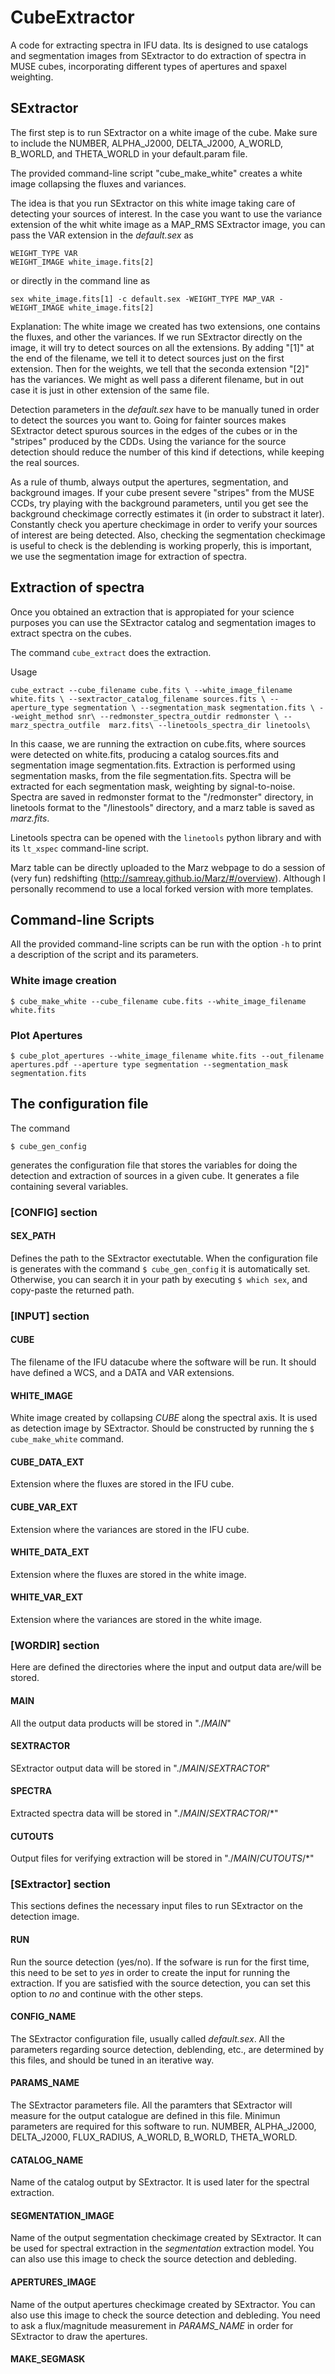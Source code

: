 # CubeExtractor
A code for extracting spectra in IFU data.
Its is designed to use catalogs and segmentation images from SExtractor to do extraction of spectra in MUSE cubes, incorporating different types of apertures and spaxel weighting.

## SExtractor
The first step is to run SExtractor on a white image of the cube. Make sure to include the NUMBER, ALPHA_J2000, DELTA_J2000, A_WORLD, B_WORLD, and THETA_WORLD in your default.param file.

The provided command-line script "cube_make_white" creates a white image collapsing the fluxes and variances.

The idea is that you run SExtractor on this white image taking care of detecting your sources of interest. In the case you want to use the variance extension of the whit white image as a MAP_RMS SExtractor image, you can pass the VAR extension in the *default.sex* as

```
WEIGHT_TYPE VAR
WEIGHT_IMAGE white_image.fits[2]
```

or directly in the command line as

`
sex white_image.fits[1] -c default.sex -WEIGHT_TYPE MAP_VAR -WEIGHT_IMAGE white_image.fits[2]
`

Explanation: The white image we created has two extensions, one contains the fluxes, and other the variances. If we run SExtractor directly on the image, it will try to detect sources on all the extensions. By adding "[1]" at the end of the filename, we tell it to detect sources just on the first extension. Then for the weights, we tell that the seconda extension "[2]" has the variances. We might as well pass a diferent filename, but in out case it is just in other extension of the same file.

Detection parameters in the *default.sex* have to be manually tuned in order to detect the sources you want to. Going for fainter sources makes SExtractor detect spurous sources in the edges of the cubes or in the "stripes" produced by the CDDs. Using the variance for the source detection should reduce the number of this kind if detections, while keeping the real sources.

As a rule of thumb, always output the apertures, segmentation, and background images. If your cube present severe "stripes" from the MUSE CCDs, try playing with the background parameters, until you get see the background checkimage correctly estimates it (in order to substract it later). Constantly check you aperture checkimage in order to verify your sources of interest are being detected. Also, checking the segmentation checkimage is useful to check is the deblending is working properly, this is important, we use the segmentation image for extraction of spectra.

## Extraction of spectra
Once you obtained an extraction that is appropiated for your science purposes you can use the SExtractor catalog and segmentation images to extract spectra on the cubes.

The command `cube_extract` does the extraction.

Usage

`
cube_extract --cube_filename cube.fits \
             --white_image_filename white.fits \
             --sextractor_catalog_filename sources.fits \
             --aperture_type segmentation \
             --segmentation_mask segmentation.fits \
             --weight_method snr\
             --redmonster_spectra_outdir redmonster \
             --marz_spectra_outfile  marz.fits\
             --linetools_spectra_dir linetools\
`

In this caase, we are running the extraction on cube.fits, where sources were detected on white.fits, producing a catalog sources.fits and segmentation image segmentation.fits. Extraction is performed using segmentation masks, from the file segmentation.fits. Spectra will be extracted for each segmentation mask, weighting by signal-to-noise. Spectra are saved in redmonster format to the "/redmonster" directory, in linetools format to the "/linestools" directory, and a marz table is saved as *marz.fits*.

Linetools spectra can be opened with the `linetools` python library and with its `lt_xspec` command-line script.

Marz table can be directly uploaded to the Marz webpage to do a session of (very fun) redshifting (http://samreay.github.io/Marz/#/overview). Although I personally recommend to use a local forked version with more templates.




## Command-line Scripts

All the provided command-line scripts can be run with the option `-h` to print a description of the script and its parameters.

### White image creation
`
$ cube_make_white --cube_filename cube.fits --white_image_filename white.fits
`

### Plot Apertures
`
$ cube_plot_apertures --white_image_filename white.fits --out_filename apertures.pdf --aperture type segmentation --segmentation_mask segmentation.fits
`



## The configuration file

The command

`
$ cube_gen_config
`

generates the configuration file that stores the variables for doing the detection and extraction of sources in a given cube. It generates a file containing several variables.

### [CONFIG] section
#### SEX_PATH
Defines the path to the SExtractor exectutable. When the configuration file is generates with the command  `$ cube_gen_config` it is automatically set. Otherwise, you can search it in your path by executing `$ which sex`, and copy-paste the returned path.

### [INPUT] section
#### CUBE
The filename of the IFU datacube where the software will be run. It should have defined a WCS, and a DATA and VAR extensions.

#### WHITE_IMAGE
White image created by collapsing *CUBE* along the spectral axis. It is used as detection image by SExtractor. Should be constructed by running the  `$ cube_make_white` command.

#### CUBE_DATA_EXT
Extension where the fluxes are stored in the IFU cube.

#### CUBE_VAR_EXT
Extension where the variances are stored in the IFU cube.

#### WHITE_DATA_EXT
Extension where the fluxes are stored in the white image.

#### WHITE_VAR_EXT
Extension where the variances are stored in the white image.


### [WORDIR] section
Here are defined the directories where the input and output data are/will be stored.

#### MAIN
All the output data products will be stored in "./*MAIN*"

#### SEXTRACTOR
SExtractor output data will be stored in "./*MAIN*/*SEXTRACTOR*"

#### SPECTRA
Extracted spectra data will be stored in "./*MAIN*/*SEXTRACTOR*/\*"

#### CUTOUTS
Output files for verifying extraction will be stored in "./*MAIN*/*CUTOUTS*/\*"


### [SExtractor] section

This sections defines the necessary input files to run SExtractor on the detection image.

#### RUN
Run the source detection (yes/no). If the sofware is run for the first time, this need to be set to *yes* in order to create the input for running the extraction. If you are satisfied with the source detection, you can set this option to *no* and continue with the other steps.

#### CONFIG_NAME
The SExtractor configuration file, usually called *default.sex*. All the parameters regarding source detection, deblending, etc., are determined by this files, and should be tuned in an iterative way.

#### PARAMS_NAME
The SExtractor parameters file. All the paramters that SExtractor will measure for the output catalogue are defined in this file. Minimun parameters are required for this software to run. NUMBER, ALPHA_J2000, DELTA_J2000, FLUX_RADIUS, A_WORLD, B_WORLD, THETA_WORLD.

#### CATALOG_NAME
Name of the catalog output by SExtractor. It is used later for the spectral extraction.

#### SEGMENTATION_IMAGE
Name of the output segmentation checkimage created by SExtractor. It can be used for spectral extraction in the *segmentation* extraction model. You can also use this image to check the source detection and debleding.

#### APERTURES_IMAGE
Name of the output apertures checkimage created by SExtractor. You can also use this image to check the source detection and debleding. You need to ask a flux/magnitude measurement in *PARAMS_NAME* in order for SExtractor to draw the apertures.

#### MAKE_SEGMASK








